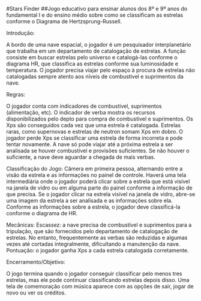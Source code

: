 #Stars Finder
##Jogo educativo para ensinar alunos dos 8º e 9º anos do fundamental I e do ensino médio sobre como se classificam as estrelas conforme o Diagrama de Hertzsprung-Russell.


Introdução:

A bordo de uma nave espacial, o jogador é um pesquisador interplanetário que trabalha em um departamento de catalogação de estrelas. A função consiste em buscar estrelas pelo universo e catalogá-las conforme o diagrama HR, que classifica as estrelas conforme sua luminosidade e temperatura. 
O jogador precisa viajar pelo espaço à procura de estrelas não catalogadas sempre atento aos níveis de combustivel e suprimentos da nave.


Regras:

O jogador conta com indicadores de combustivel, suprimentos (alimentação, etc).
O indicador de verba mostra os recursos disponibilizados pelo depto para compra de combustivel e suprimentos.
Os Xps são conseguidos cada vez que uma estrela é catalogada. Estrelas raras, como supernovas e estrelas de neutron somam Xps em dobro.
O jogador perde Xps se classificar uma estrela de forma incorreta e pode tentar novamente.
A nave só pode viajar até a próxima estrela a ser analisada se houver combustível e provisões suficientes. Se não houver o suficiente, a nave deve aguardar a chegada de mais verbas.


Classificação do Jogo:
Câmera em primeira pessoa, alternando entre a visão da estrela e as informações no painel de controle.
Haverá uma tela intermediária onde o jogador poderá clicar sobre a estrela que está visível na janela de vidro ou em alguma parte do painel conforme a informação de que precisa.
Se o jogador clicar na estrela visível na janela de vidro, abre-se uma imagem da estrela a ser analisada e as informações sobre ela.
Conforme as informações sobre a estrela, o jogador deve classificá-la conforme o diagrama de HR.

Mecânicas:
Escassez: a nave precisa de combustível e suprimentos para a tripulação, que são fornecidos pelo departamento de catalogação de estrelas. No entanto, frequentemente as verbas são reduzidas e algumas vezes até cortadas integralmente, dificultando a manutenção da nave.
Pontuação: o jogador ganha Xps a cada estrela catalogada corretamente.


Encerramento/Objetivo:

O jogo termina quando o jogador conseguir classificar pelo menos tres estrelas, mas ele pode continuar classificando estrelas depois disso. Uma tela de comemoração com música aparece com as opções de sair, jogar de novo ou ver os créditos.






